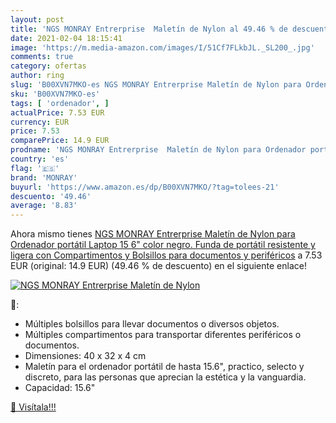 ```yaml
---
layout: post
title: 'NGS MONRAY Entrerprise  Maletín de Nylon al 49.46 % de descuento'
date: 2021-02-04 18:15:41
image: 'https://m.media-amazon.com/images/I/51Cf7FLkbJL._SL200_.jpg'
comments: true
category: ofertas
author: ring
slug: 'B00XVN7MKO-es NGS MONRAY Entrerprise Maletín de Nylon para Ordenador...'
sku: 'B00XVN7MKO-es'
tags: [ 'ordenador', ]
actualPrice: 7.53 EUR
currency: EUR
price: 7.53
comparePrice: 14.9 EUR
prodname: 'NGS MONRAY Entrerprise  Maletín de Nylon para Ordenador portátil Laptop 15 6"  color negro. Funda de portátil  resistente y ligera  con Compartimentos y Bolsillos para documentos y periféricos'
country: 'es'
flag: '🇪🇸'
brand: 'MONRAY'
buyurl: 'https://www.amazon.es/dp/B00XVN7MKO/?tag=tolees-21'
descuento: '49.46'
average: '8.83'
---
```


Ahora mismo tienes [NGS MONRAY Entrerprise  Maletín de Nylon para Ordenador portátil Laptop 15 6"  color negro. Funda de portátil  resistente y ligera  con Compartimentos y Bolsillos para documentos y periféricos](https://www.amazon.es/dp/B00XVN7MKO/?tag=tolees-21) a 7.53 EUR (original: 14.9 EUR) (49.46 %  de descuento) en el siguiente enlace!

[![NGS MONRAY Entrerprise  Maletín de Nylon](https://m.media-amazon.com/images/I/51Cf7FLkbJL._SL200_.jpg)](https://www.amazon.es/dp/B00XVN7MKO/?tag=tolees-21)

🔎:

- Múltiples bolsillos para llevar documentos o diversos objetos.
- Múltiples compartimentos para transportar diferentes periféricos o documentos.
- Dimensiones: 40 x 32 x 4 cm
- Maletín para el ordenador portátil de hasta 15.6", practico, selecto y discreto, para las personas que aprecian la estética y la vanguardia.
- Capacidad: 15.6"

[🛒 Visítala!!!](https://www.amazon.es/dp/B00XVN7MKO/?tag=tolees-21)
